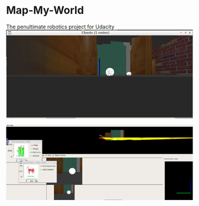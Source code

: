 # Map-My-World
The penultimate robotics project for Udacity
![](https://github.com/stickmonster/Map-My-World/blob/main/3d%20map%20my%20world.JPG)


![](https://github.com/stickmonster/Map-My-World/blob/main/map%20my%20world%20further%20database%20output.JPG)



